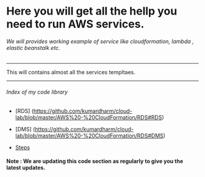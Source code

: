 # Here you will get all the hellp you need to run AWS services.

###### We will provides working example of service like cloudformation, lambda , elastic beanstalk etc.
_______________________________________________________________________________________________________________________________________

This will contains almost all the services templtaes. 

_______________________________________________________________________________________________________________________________________

###### Index of my code library 

- [RDS] (https://github.com/kumardharm/cloud-lab/blob/master/AWS%20-%20CloudFormation/RDS#RDS)
- [DMS] (https://github.com/kumardharm/cloud-lab/blob/master/AWS%20-%20CloudFormation/RDS#DMS)

 -  [Steps](https://github.com/jparasha/Start-Stop-EC2-Instances_Across_All_Regions/blob/master/README.md#steps)
  






#### Note : We are updating this code section as regularly to give you the latest updates.





